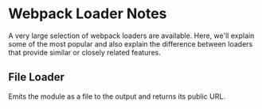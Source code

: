 # Webpack Loader Notes

A very large selection of webpack loaders are available.  Here, we'll explain
some of the most popular and also explain the difference between loaders that
provide similar or closely related features.


## File Loader

Emits the module as a file to the output and returns its public URL.

